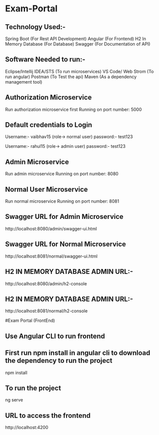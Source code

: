 # Exam-Portal

## Technology Used:-

Spring Boot (For Rest API Development)
Angular (For Frontend)
H2 In Memory Database (For Database)
Swagger (For Documentation of API)


## Software Needed to run:-

Eclipse/Intellij IDEA/STS (To run microservices)
VS Code/ Web Strom (To run angular)
Postman (To Test the api)
Maven (As a dependency management tool) 


## Authorization Microservice
Run authorization microservice first
Running on port number: 5000

## Default credentials to Login
Username:- vaibhav15  (role-> normal user)
password:- test123

Username:- rahul15    (role-> admin user)
password:- test123

## Admin Microservice
Run admin microservice 
Running on port number: 8080

## Normal User Microservice
Run normal microservice
Running on port number: 8081

## Swagger URL for Admin Microservice

http://localhost:8080/admin/swagger-ui.html


## Swagger URL for Normal Microservice

http://localhost:8081/normal/swagger-ui.html


## H2 IN MEMORY DATABASE ADMIN URL:-

http://localhost:8080/admin/h2-console

## H2 IN MEMORY DATABASE ADMIN URL:-

http://localhost:8081/normal/h2-console


#Exam Portal (FrontEnd)

## Use Angular CLI to run frontend


## First run npm install in angular cli to download the dependency to run the project

npm install

## To run the project

ng serve

## URL to access the frontend

http://localhost:4200
